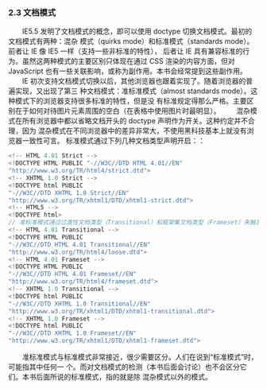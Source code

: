 ### 2.3 文档模式
&emsp;&emsp;IE5.5 发明了文档模式的概念，即可以使用 doctype 切换文档模式。最初的文档模式有两种：混杂
模式（quirks mode）和标准模式（standards mode）。前者让 IE 像 IE5 一样（支持一些非标准的特性），
后者让 IE 具有兼容标准的行为。虽然这两种模式的主要区别只体现在通过 CSS 渲染的内容方面，但对
JavaScript 也有一些关联影响，或称为副作用。本书会经常提到这些副作用。
&emsp;&emsp;IE 初次支持文档模式切换以后，其他浏览器也跟着实现了。随着浏览器的普遍实现，又出现了第三
种文档模式：准标准模式（almost standards mode）。这种模式下的浏览器支持很多标准的特性，但是没
有标准规定得那么严格。主要区别在于如何对待图片元素周围的空白（在表格中使用图片时最明显）。
&emsp;&emsp;混杂模式在所有浏览器中都以省略文档开头的 doctype 声明作为开关。这种约定并不合理，因为
混杂模式在不同浏览器中的差异非常大，不使用黑科技基本上就没有浏览器一致性可言。
标准模式通过下列几种文档类型声明开启：：
```js
<!-- HTML 4.01 Strict --> 
<!DOCTYPE HTML PUBLIC "-//W3C//DTD HTML 4.01//EN" 
"http://www.w3.org/TR/html4/strict.dtd"> 
<!-- XHTML 1.0 Strict --> 
<!DOCTYPE html PUBLIC 
"-//W3C//DTD XHTML 1.0 Strict//EN" 
"http://www.w3.org/TR/xhtml1/DTD/xhtml1-strict.dtd"> 
<!-- HTML5 --> 
<!DOCTYPE html> 
// 准标准模式通过过渡性文档类型（Transitional）和框架集文档类型（Frameset）来触发：
<!-- HTML 4.01 Transitional --> 
<!DOCTYPE HTML PUBLIC 
"-//W3C//DTD HTML 4.01 Transitional//EN" 
"http://www.w3.org/TR/html4/loose.dtd"> 
<!-- HTML 4.01 Frameset --> 
<!DOCTYPE HTML PUBLIC 
"-//W3C//DTD HTML 4.01 Frameset//EN" 
"http://www.w3.org/TR/html4/frameset.dtd"> 
<!-- XHTML 1.0 Transitional --> 
<!DOCTYPE html PUBLIC 
"-//W3C//DTD XHTML 1.0 Transitional//EN" 
"http://www.w3.org/TR/xhtml1/DTD/xhtml1-transitional.dtd"> 
<!-- XHTML 1.0 Frameset --> 
<!DOCTYPE html PUBLIC 
"-//W3C//DTD XHTML 1.0 Frameset//EN" 
"http://www.w3.org/TR/xhtml1/DTD/xhtml1-frameset.dtd">
```
&emsp;&emsp;准标准模式与标准模式非常接近，很少需要区分。人们在说到“标准模式”时，可能指其中任何一
个。而对文档模式的检测（本书后面会讨论）也不会区分它们。本书后面所说的标准模式，指的就是除
混杂模式以外的模式。